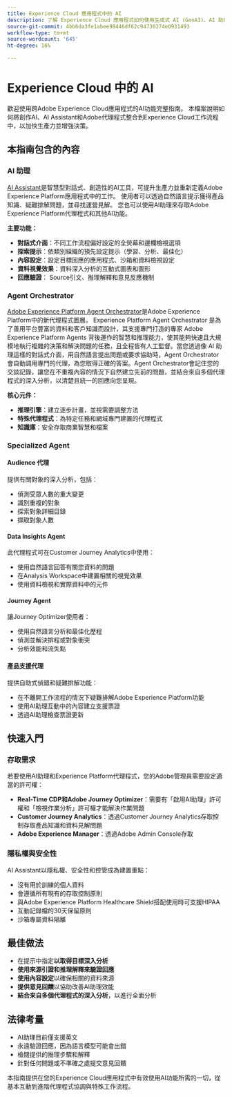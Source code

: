 ```yaml
---
title: Experience Cloud 應用程式中的 AI
description: 了解 Experience Cloud 應用程式如何使用生成式 AI (GenAI)、AI 助理和代理式 AI。
source-git-commit: 4bb6da3fe1abee98446df62c94730274e0931493
workflow-type: tm+mt
source-wordcount: '645'
ht-degree: 16%

---
```


# Experience Cloud 中的 AI

歡迎使用跨Adobe Experience Cloud應用程式的AI功能完整指南。 本檔案說明如何將創作AI、AI Assistant和Adobe代理程式整合到Experience Cloud工作流程中，以加快生產力並增強決策。

## 本指南包含的內容

### AI 助理

[AI Assistant](./ai-assistant/ai-assistant-ui.md)是智慧型對話式、創造性的AI工具，可提升生產力並重新定義Adobe Experience Platform應用程式中的工作。 使用者可以透過自然語言提示獲得產品知識、疑難排解問題，並尋找運營見解。 您也可以使用AI助理來存取Adobe Experience Platform代理程式和其他AI功能。

**主要功能：**

- **對話式介面**：不同工作流程偏好設定的全熒幕和邊欄檢視選項
- **探索提示**：依類別組織的預先設定提示（學習、分析、最佳化）
- **內容設定**：設定目標回應的應用程式、沙箱和資料檢視設定
- **資料視覺效果**：資料深入分析的互動式圖表和圖形
- **回應驗證**： Source引文、推理解釋和意見反應機制

### Agent Orchestrator

[Adobe Experience Platform Agent Orchestrator](./agents/agent-orchestrator.md)是Adobe Experience Platform中的新代理程式圖層。 Experience Platform Agent Orchestrator 是為了善用平台豐富的資料和客戶知識而設計，其支援專門打造的專家 Adobe Experience Platform Agents 背後運作的智慧和推理能力，使其能夠快速且大規模地執行複雜的決策和解決問題的任務，且全程皆有人工監督。當您透過像 AI 助理這樣的對話式介面，用自然語言提出問題或要求協助時，Agent Orchestrator 會自動調用專門的代理，為您取得正確的答案。Agent Orchestrator會記住您的交談記錄，讓您在不重複內容的情況下自然建立先前的問題，並結合來自多個代理程式的深入分析，以清楚且統一的回應向您呈現。

**核心元件：**

- **推理引擎**：建立逐步計畫，並視需要調整方法
- **特殊代理程式**：為特定任務和網域專門建置的代理程式
- **知識庫**：安全存取商業智慧和檔案

### Specialized Agent

#### Audience 代理

提供有關對象的深入分析，包括：

- 偵測受眾人數的重大變更
- 識別重複的對象
- 探索對象詳細目錄
- 擷取對象人數

#### Data Insights Agent

此代理程式可在Customer Journey Analytics中使用：

- 使用自然語言回答有關您資料的問題
- 在Analysis Workspace中建置相關的視覺效果
- 使用資料檢視和實際資料中的元件

#### Journey Agent

讓Journey Optimizer使用者：

- 使用自然語言分析和最佳化歷程
- 偵測並解決排程或對象衝突
- 分析效能和流失點

#### 產品支援代理

提供自助式偵錯和疑難排解功能：

- 在不離開工作流程的情況下疑難排解Adobe Experience Platform功能
- 使用AI助理互動中的內容建立支援票證
- 透過AI助理檢查票證更新

## 快速入門

### 存取需求

若要使用AI助理和Experience Platform代理程式，您的Adobe管理員需要設定適當的許可權：

- **Real-Time CDP和Adobe Journey Optimizer**：需要有「啟用AI助理」許可權和「檢視作業分析」許可權才能解決作業問題
- **Customer Journey Analytics**：透過Customer Journey Analytics存取控制存取產品知識和資料見解問題
- **Adobe Experience Manager**：透過Adobe Admin Console存取

### 隱私權與安全性

AI Assistant以隱私權、安全性和控管成為建置重點：

- 沒有用於訓練的個人資料
- 會遵循所有現有的存取控制原則
- 與Adobe Experience Platform Healthcare Shield搭配使用時可支援HIPAA
- 互動記錄檔的30天保留原則
- 沙箱專屬資料隔離

## 最佳做法

- 在提示中指定&#x200B;**以取得目標深入分析**
- **使用來源引證和推理解釋來驗證回應**
- **使用內容設定**&#x200B;以確保相關的資料來源
- **提供意見回饋**&#x200B;以協助改善AI助理效能
- **結合來自多個代理程式的深入分析**，以進行全面分析

## 法律考量

- AI助理目前僅支援英文
- 永遠驗證回應，因為語言模型可能會出錯
- 檢閱提供的推理步驟和解釋
- 針對任何問題或不準確之處提交意見回饋

本指南提供在您的Experience Cloud應用程式中有效使用AI功能所需的一切，從基本互動到進階代理程式協調與特殊工作流程。
